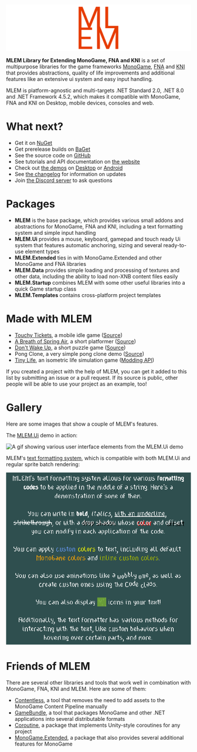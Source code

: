 ![The MLEM logo](https://raw.githubusercontent.com/Ellpeck/MLEM/main/Media/Banner.png)

**MLEM Library for Extending MonoGame, FNA and KNI** is a set of multipurpose libraries for the game frameworks [MonoGame](https://www.monogame.net/), [FNA](https://fna-xna.github.io/) and [KNI](https://github.com/kniEngine/kni) that provides abstractions, quality of life improvements and additional features like an extensive ui system and easy input handling.

MLEM is platform-agnostic and multi-targets .NET Standard 2.0, .NET 8.0 and .NET Framework 4.5.2, which makes it compatible with MonoGame, FNA and KNI on Desktop, mobile devices, consoles and web.

# What next?
- Get it on [NuGet](https://www.nuget.org/packages?q=ellpeck+mlem)
- Get prerelease builds on [BaGet](https://nuget.ellpeck.de/?q=mlem)
- See the source code on [GitHub](https://github.com/Ellpeck/MLEM)
- See tutorials and API documentation on [the website](https://mlem.ellpeck.de/)
- Check out [the demos](https://github.com/Ellpeck/MLEM/tree/main/Demos) on [Desktop](https://github.com/Ellpeck/MLEM/tree/main/Demos.DesktopGL) or [Android](https://github.com/Ellpeck/MLEM/tree/main/Demos.Android)
- See [the changelog](https://mlem.ellpeck.de/CHANGELOG.html) for information on updates
- Join [the Discord server](https://link.ellpeck.de/discordweb) to ask questions

# Packages
- **MLEM** is the base package, which provides various small addons and abstractions for MonoGame, FNA and KNI, including a text formatting system and simple input handling
- **MLEM.Ui** provides a mouse, keyboard, gamepad and touch ready Ui system that features automatic anchoring, sizing and several ready-to-use element types
- **MLEM.Extended** ties in with MonoGame.Extended and other MonoGame and FNA libraries
- **MLEM.Data** provides simple loading and processing of textures and other data, including the ability to load non-XNB content files easily
- **MLEM.Startup** combines MLEM with some other useful libraries into a quick Game startup class
- **MLEM.Templates** contains cross-platform project templates

# Made with MLEM
- [Touchy Tickets](https://ell.lt/touchytickets), a mobile idle game ([Source](https://git.ellpeck.de/Ellpeck/TouchyTickets))
- [A Breath of Spring Air](https://ellpeck.itch.io/a-breath-of-spring-air), a short platformer ([Source](https://git.ellpeck.de/Ellpeck/GreatSpringGameJam))
- [Don't Wake Up](https://ellpeck.itch.io/dont-wake-up), a short puzzle game ([Source](https://github.com/Ellpeck/DontLetGo))
- Pong Clone, a very simple pong clone demo ([Source](https://github.com/luanfagu/pong))
- [Tiny Life](https://tinylifegame.com), an isometric life simulation game ([Modding API](https://github.com/Ellpeck/TinyLifeExampleMod))

If you created a project with the help of MLEM, you can get it added to this list by submitting an issue or a pull request. If its source is public, other people will be able to use your project as an example, too!

# Gallery
Here are some images that show a couple of MLEM's features.

The [MLEM.Ui](https://mlem.ellpeck.de/articles/ui) demo in action:

![A gif showing various user interface elements from the MLEM.Ui demo](https://raw.githubusercontent.com/Ellpeck/MLEM/main/Media/Ui.gif)

MLEM's [text formatting system](https://mlem.ellpeck.de/articles/text_formatting), which is compatible with both MLEM.Ui and regular sprite batch rendering:

![An image showing text with various colors and other formatting](https://raw.githubusercontent.com/Ellpeck/MLEM/main/Media/Formatting.png)

# Friends of MLEM
There are several other libraries and tools that work well in combination with MonoGame, FNA, KNI and MLEM. Here are some of them:
- [Contentless](https://github.com/Ellpeck/Contentless), a tool that removes the need to add assets to the MonoGame Content Pipeline manually
- [GameBundle](https://github.com/Ellpeck/GameBundle), a tool that packages MonoGame and other .NET applications into several distributable formats
- [Coroutine](https://github.com/Ellpeck/Coroutine), a package that implements Unity-style coroutines for any project
- [MonoGame.Extended](https://github.com/craftworkgames/MonoGame.Extended), a package that also provides several additional features for MonoGame
